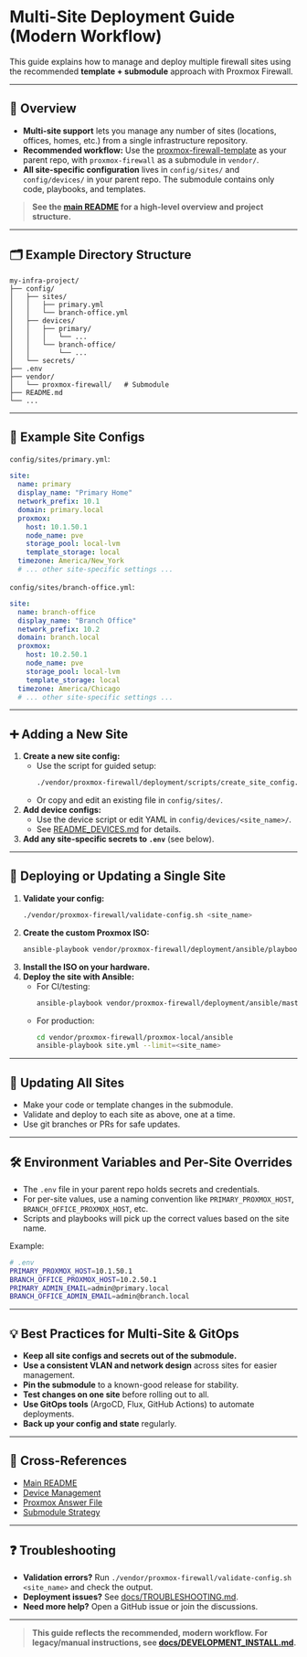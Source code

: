 # Multi-Site Deployment Guide (Modern Workflow)

This guide explains how to manage and deploy multiple firewall sites using the recommended **template + submodule** approach with Proxmox Firewall.

---

## 🚀 Overview

- **Multi-site support** lets you manage any number of sites (locations, offices, homes, etc.) from a single infrastructure repository.
- **Recommended workflow:** Use the [proxmox-firewall-template](https://github.com/FyberLabs/proxmox-firewall-template) as your parent repo, with `proxmox-firewall` as a submodule in `vendor/`.
- **All site-specific configuration** lives in `config/sites/` and `config/devices/` in your parent repo. The submodule contains only code, playbooks, and templates.

> **See the [main README](README.md) for a high-level overview and project structure.**

---

## 🗂️ Example Directory Structure

```
my-infra-project/
├── config/
│   ├── sites/
│   │   ├── primary.yml
│   │   └── branch-office.yml
│   ├── devices/
│   │   ├── primary/
│   │   │   └── ...
│   │   └── branch-office/
│   │       └── ...
│   └── secrets/
├── .env
├── vendor/
│   └── proxmox-firewall/   # Submodule
├── README.md
└── ...
```

---

## 📝 Example Site Configs

`config/sites/primary.yml`:
```yaml
site:
  name: primary
  display_name: "Primary Home"
  network_prefix: 10.1
  domain: primary.local
  proxmox:
    host: 10.1.50.1
    node_name: pve
    storage_pool: local-lvm
    template_storage: local
  timezone: America/New_York
  # ... other site-specific settings ...
```

`config/sites/branch-office.yml`:
```yaml
site:
  name: branch-office
  display_name: "Branch Office"
  network_prefix: 10.2
  domain: branch.local
  proxmox:
    host: 10.2.50.1
    node_name: pve
    storage_pool: local-lvm
    template_storage: local
  timezone: America/Chicago
  # ... other site-specific settings ...
```

---

## ➕ Adding a New Site

1. **Create a new site config:**
   - Use the script for guided setup:
     ```bash
     ./vendor/proxmox-firewall/deployment/scripts/create_site_config.sh
     ```
   - Or copy and edit an existing file in `config/sites/`.
2. **Add device configs:**
   - Use the device script or edit YAML in `config/devices/<site_name>/`.
   - See [README_DEVICES.md](README_DEVICES.md) for details.
3. **Add any site-specific secrets to `.env`** (see below).

---

## 🚀 Deploying or Updating a Single Site

1. **Validate your config:**
   ```bash
   ./vendor/proxmox-firewall/validate-config.sh <site_name>
   ```
2. **Create the custom Proxmox ISO:**
   ```bash
   ansible-playbook vendor/proxmox-firewall/deployment/ansible/playbooks/create_proxmox_iso.yml -e site_name=<site_name>
   ```
3. **Install the ISO on your hardware.**
4. **Deploy the site with Ansible:**
   - For CI/testing:
     ```bash
     ansible-playbook vendor/proxmox-firewall/deployment/ansible/master_playbook.yml --limit=<site_name>
     ```
   - For production:
     ```bash
     cd vendor/proxmox-firewall/proxmox-local/ansible
     ansible-playbook site.yml --limit=<site_name>
     ```

---

## 🔄 Updating All Sites

- Make your code or template changes in the submodule.
- Validate and deploy to each site as above, one at a time.
- Use git branches or PRs for safe updates.

---

## 🛠️ Environment Variables and Per-Site Overrides

- The `.env` file in your parent repo holds secrets and credentials.
- For per-site values, use a naming convention like `PRIMARY_PROXMOX_HOST`, `BRANCH_OFFICE_PROXMOX_HOST`, etc.
- Scripts and playbooks will pick up the correct values based on the site name.

Example:
```bash
# .env
PRIMARY_PROXMOX_HOST=10.1.50.1
BRANCH_OFFICE_PROXMOX_HOST=10.2.50.1
PRIMARY_ADMIN_EMAIL=admin@primary.local
BRANCH_OFFICE_ADMIN_EMAIL=admin@branch.local
```

---

## 💡 Best Practices for Multi-Site & GitOps

- **Keep all site configs and secrets out of the submodule.**
- **Use a consistent VLAN and network design** across sites for easier management.
- **Pin the submodule** to a known-good release for stability.
- **Test changes on one site** before rolling out to all.
- **Use GitOps tools** (ArgoCD, Flux, GitHub Actions) to automate deployments.
- **Back up your config and state** regularly.

---

## 🔗 Cross-References

- [Main README](README.md)
- [Device Management](README_DEVICES.md)
- [Proxmox Answer File](docs/PROXMOX_ANSWER_FILE.md)
- [Submodule Strategy](docs/SUBMODULE_STRATEGY.md)

---

## ❓ Troubleshooting

- **Validation errors?** Run `./vendor/proxmox-firewall/validate-config.sh <site_name>` and check the output.
- **Deployment issues?** See [docs/TROUBLESHOOTING.md](docs/TROUBLESHOOTING.md).
- **Need more help?** Open a GitHub issue or join the discussions.

---

> **This guide reflects the recommended, modern workflow. For legacy/manual instructions, see [docs/DEVELOPMENT_INSTALL.md](docs/DEVELOPMENT_INSTALL.md).**
